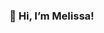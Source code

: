 
### 👋 Hi, I’m Melissa!
  




<!---
MeMacedo/MeMacedo is a ✨ special ✨ repository because its `README.md` (this file) appears on your GitHub profile.
You can click the Preview link to take a look at your changes.
--->
